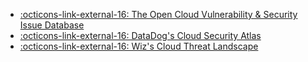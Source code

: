 
- [:octicons-link-external-16: The Open Cloud Vulnerability & Security Issue Database](https://www.cloudvulndb.org/results?tags=AWS)
- [:octicons-link-external-16: DataDog's Cloud Security Atlas](https://securitylabs.datadoghq.com/cloud-security-atlas/?platform%5B0%5D=aws)
- [:octicons-link-external-16: Wiz's Cloud Threat Landscape](https://threats.wiz.io/)